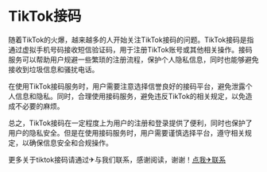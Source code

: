 # TikTok接码

随着TikTok的火爆，越来越多的人开始关注TikTok接码的问题。TikTok接码是指通过虚拟手机号码接收短信验证码，用于注册TikTok账号或其他相关操作。接码服务可以帮助用户规避一些繁琐的注册流程，保护个人隐私信息，同时也能够避免接收到垃圾信息和骚扰电话。

在使用TikTok接码服务时，用户需要注意选择信誉良好的接码平台，避免泄露个人信息和隐私。同时，合理使用接码服务，避免违反TikTok的相关规定，以免造成不必要的麻烦。

总之，TikTok接码在一定程度上为用户的注册和登录提供了便利，同时也保护了用户的隐私安全。但是在使用接码服务时，用户需要谨慎选择平台，遵守相关规定，以确保信息安全和合规操作。

更多关于tiktok接码请通过✈与我们联系，感谢阅读，谢谢！[点我✈联系](https://c.k02.cc)